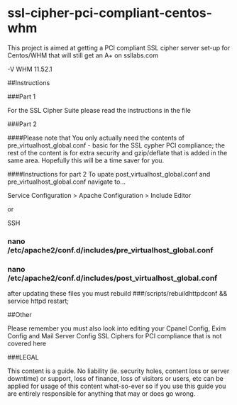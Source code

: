 # ssl-cipher-pci-compliant-centos-whm
This project is aimed at getting a PCI compliant SSL cipher server set-up for Centos/WHM that will still get an A+ on ssllabs.com

-V WHM 11.52.1

##Instructions

###Part 1

For the SSL Cipher Suite please read the instructions in the file



###Part 2

####Please note that
You only actually need the contents of pre_virtualhost_global.conf - basic for the SSL cypher PCI compliance; the rest of the content is for extra security and gzip/deflate that is added in the same area. Hopefully this will be a time saver for you.


####Instructions for part 2
To upate post_virtualhost_global.conf and pre_virtualhost_global.conf navigate to...

Service Configuration > Apache Configuration > Include Editor

or 

SSH 

### nano /etc/apache2/conf.d/includes/pre_virtualhost_global.conf
### nano /etc/apache2/conf.d/includes/post_virtualhost_global.conf

after updating these files you must rebuild
###/scripts/rebuildhttpdconf && service httpd restart;



##Other


Please remember you must also look into editing your Cpanel Config, Exim Config and Mail Server Config SSL Ciphers for PCI compliance that is not covered here


###LEGAL

This content is a guide. No liability (ie. security holes, content loss or server downtime) or support, loss of finance, loss of visitors or users, etc can be applied for usage of this content what-so-ever so if you use this guide you are entirely responsible for anything that may or does go wrong.

